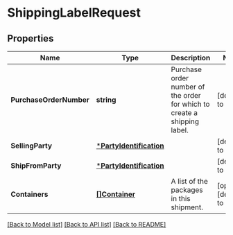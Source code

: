 # ShippingLabelRequest

## Properties
Name | Type | Description | Notes
------------ | ------------- | ------------- | -------------
**PurchaseOrderNumber** | **string** | Purchase order number of the order for which to create a shipping label. | [default to null]
**SellingParty** | [***PartyIdentification**](PartyIdentification.md) |  | [default to null]
**ShipFromParty** | [***PartyIdentification**](PartyIdentification.md) |  | [default to null]
**Containers** | [**[]Container**](Container.md) | A list of the packages in this shipment. | [optional] [default to null]

[[Back to Model list]](../README.md#documentation-for-models) [[Back to API list]](../README.md#documentation-for-api-endpoints) [[Back to README]](../README.md)

